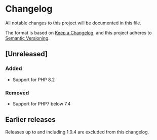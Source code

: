 # Changelog
All notable changes to this project will be documented in this file.

The format is based on [Keep a Changelog](https://keepachangelog.com/en/1.0.0/),
and this project adheres to [Semantic Versioning](https://semver.org/spec/v2.0.0.html).

## [Unreleased]
### Added
- Support for PHP 8.2

### Removed
- Support for PHP7 below 7.4

## Earlier releases

Releases up to and including 1.0.4 are excluded from this changelog.
